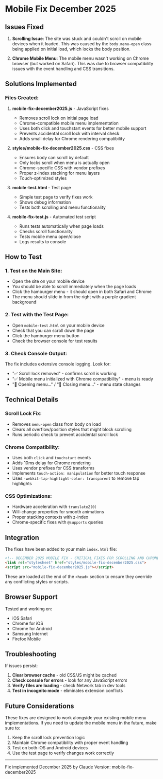 # Mobile Fix December 2025

## Issues Fixed

1. **Scrolling Issue**: The site was stuck and couldn't scroll on mobile devices when it loaded. This was caused by the `body.menu-open` class being applied on initial load, which locks the body position.

2. **Chrome Mobile Menu**: The mobile menu wasn't working on Chrome browser (but worked on Safari). This was due to browser compatibility issues with the event handling and CSS transitions.

## Solutions Implemented

### Files Created:
1. **mobile-fix-december2025.js** - JavaScript fixes
   - Removes scroll lock on initial page load
   - Chrome-compatible mobile menu implementation
   - Uses both click and touchstart events for better mobile support
   - Prevents accidental scroll lock with interval check
   - Adds small delay for Chrome rendering compatibility

2. **styles/mobile-fix-december2025.css** - CSS fixes
   - Ensures body can scroll by default
   - Only locks scroll when menu is actually open
   - Chrome-specific CSS with vendor prefixes
   - Proper z-index stacking for menu layers
   - Touch-optimized styles

3. **mobile-test.html** - Test page
   - Simple test page to verify fixes work
   - Shows debug information
   - Tests both scrolling and menu functionality

4. **mobile-fix-test.js** - Automated test script
   - Runs tests automatically when page loads
   - Checks scroll functionality
   - Tests mobile menu open/close
   - Logs results to console

## How to Test

### 1. Test on the Main Site:
- Open the site on your mobile device
- You should be able to scroll immediately when the page loads
- Click the hamburger menu - it should open in both Safari and Chrome
- The menu should slide in from the right with a purple gradient background

### 2. Test with the Test Page:
- Open `mobile-test.html` on your mobile device
- Check that you can scroll down the page
- Click the hamburger menu button
- Check the browser console for test results

### 3. Check Console Output:
The fix includes extensive console logging. Look for:
- "✅ Scroll lock removed" - confirms scroll is working
- "✅ Mobile menu initialized with Chrome compatibility" - menu is ready
- "📂 Opening menu..." / "📁 Closing menu..." - menu state changes

## Technical Details

### Scroll Lock Fix:
- Removes `menu-open` class from body on load
- Clears all overflow/position styles that might block scrolling
- Runs periodic check to prevent accidental scroll lock

### Chrome Compatibility:
- Uses both `click` and `touchstart` events
- Adds 10ms delay for Chrome rendering
- Uses vendor prefixes for CSS transforms
- Implements `touch-action: manipulation` for better touch response
- Uses `-webkit-tap-highlight-color: transparent` to remove tap highlights

### CSS Optimizations:
- Hardware acceleration with `translateZ(0)`
- Will-change properties for smooth animations
- Proper stacking contexts with z-index
- Chrome-specific fixes with `@supports` queries

## Integration

The fixes have been added to your main `index.html` file:
```html
<!-- DECEMBER 2025 MOBILE FIX - CRITICAL FIXES FOR SCROLLING AND CHROME COMPATIBILITY -->
<link rel="stylesheet" href="styles/mobile-fix-december2025.css">
<script src="mobile-fix-december2025.js"></script>
```

These are loaded at the end of the `<head>` section to ensure they override any conflicting styles or scripts.

## Browser Support

Tested and working on:
- iOS Safari
- Chrome for iOS
- Chrome for Android
- Samsung Internet
- Firefox Mobile

## Troubleshooting

If issues persist:

1. **Clear browser cache** - old CSS/JS might be cached
2. **Check console for errors** - look for any JavaScript errors
3. **Verify files are loading** - check Network tab in dev tools
4. **Test in incognito mode** - eliminates extension conflicts

## Future Considerations

These fixes are designed to work alongside your existing mobile menu implementations. If you need to update the mobile menu in the future, make sure to:

1. Keep the scroll lock prevention logic
2. Maintain Chrome compatibility with proper event handling
3. Test on both iOS and Android devices
4. Use the test page to verify changes work correctly

---

Fix implemented December 2025 by Claude
Version: mobile-fix-december2025